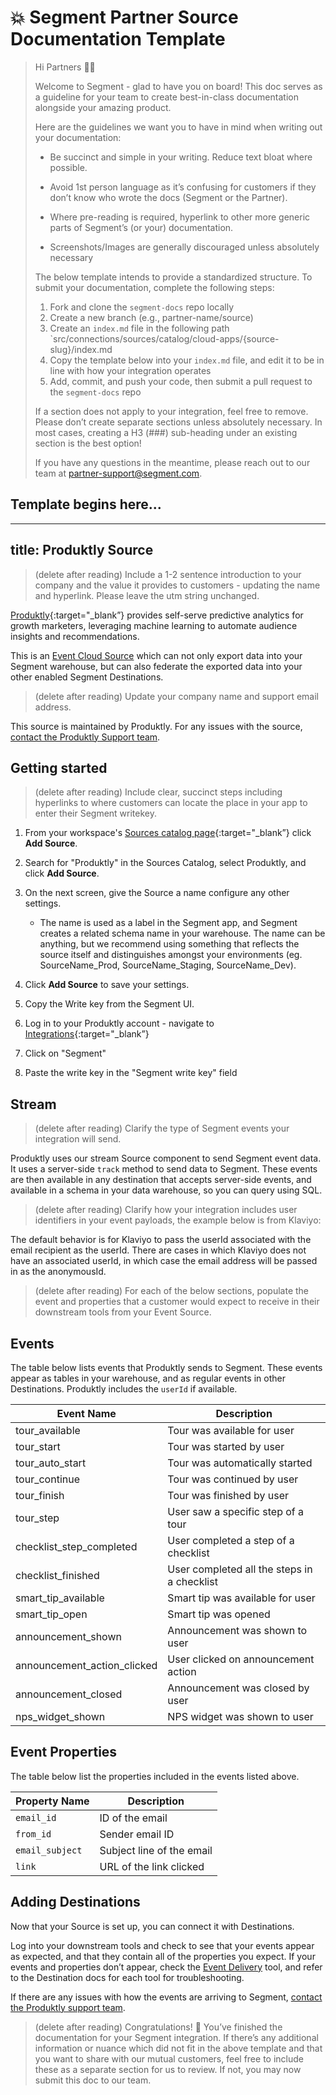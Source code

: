 # 💥 Segment Partner Source Documentation Template

> Hi Partners 👋🏼
>
> Welcome to Segment - glad to have you on board! This doc serves as a guideline for your team to create best-in-class documentation alongside your amazing product.
>
> Here are the guidelines we want you to have in mind when writing out your documentation:
>
> - Be succinct and simple in your writing. Reduce text bloat where possible.
> - Avoid 1st person language as it’s confusing for customers if they don’t know who wrote the docs (Segment or the Partner).
> - Where pre-reading is required, hyperlink to other more generic parts of Segment’s (or your) documentation.
>
> - Screenshots/Images are generally discouraged unless absolutely necessary
>
> The below template intends to provide a standardized structure. To submit your documentation, complete the following steps:
>
> 1. Fork and clone the `segment-docs` repo locally
> 2. Create a new branch (e.g., partner-name/source)
> 3. Create an `index.md` file in the following path `src/connections/sources/catalog/cloud-apps/{source-slug}/index.md
> 4. Copy the template below into your `index.md` file, and edit it to be in line with how your integration operates
> 5. Add, commit, and push your code, then submit a pull request to the `segment-docs` repo
>
> If a section does not apply to your integration, feel free to remove. Please don’t create separate sections unless absolutely necessary. In most cases, creating a H3 (###) sub-heading under an existing section is the best option!
>
> If you have any questions in the meantime, please reach out to our team at partner-support@segment.com.

## Template begins here...
---
title: Produktly Source
---

> (delete after reading) Include a 1-2 sentence introduction to your company and the value it provides to customers - updating the name and hyperlink. Please leave the utm string unchanged.

[Produktly](https://produktly/?utm_source=segmentio&utm_medium=docs&utm_campaign=partners){:target="_blank”} provides self-serve predictive analytics for growth marketers, leveraging machine learning to automate audience insights and recommendations.

This is an [Event Cloud Source](/docs/sources/#event-cloud-sources) which can not only export data into your Segment warehouse, but can also federate the exported data into your other enabled Segment Destinations.

> (delete after reading) Update your company name and support email address.

This source is maintained by Produktly. For any issues with the source, [contact the Produktly Support team](mailto:support@produktly.com).

## Getting started

> (delete after reading) Include clear, succinct steps including hyperlinks to where customers can locate the place in your app to enter their Segment writekey.

1. From your workspace's [Sources catalog page](https://app.segment.com/goto-my-workspace/sources/catalog){:target="_blank”} click **Add Source**.
2. Search for "Produktly" in the Sources Catalog, select Produktly, and click **Add Source**.
3. On the next screen, give the Source a name configure any other settings.

   - The name is used as a label in the Segment app, and Segment creates a related schema name in your warehouse. The name can be anything, but we recommend using something that reflects the source itself and distinguishes amongst your environments (eg. SourceName_Prod, SourceName_Staging, SourceName_Dev).

4. Click **Add Source** to save your settings.
5. Copy the Write key from the Segment UI.
6. Log in to your Produktly account - navigate to [Integrations](https://produktly.com/app/integrations){:target="_blank”}
7. Click on "Segment"
8. Paste the write key in the "Segment write key" field

## Stream

> (delete after reading) Clarify the type of Segment events your integration will send. 

Produktly uses our stream Source component to send Segment event data. It uses a server-side `track` method to send data to Segment. These events are then available in any destination that accepts server-side events, and available in a schema in your data warehouse, so you can query using SQL.

> (delete after reading) Clarify how your integration includes user identifiers in your event payloads, the example below is from Klaviyo:

The default behavior is for Klaviyo to pass the userId associated with the email recipient as the userId. There are cases in which Klaviyo does not have an associated userId, in which case the email address will be passed in as the anonymousId.

> (delete after reading) For each of the below sections, populate the event and properties that a customer would expect to receive in their downstream tools from your Event Source.

## Events

The table below lists events that Produktly sends to Segment. These events appear as tables in your warehouse, and as regular events in other Destinations. Produktly includes the `userId` if available.

| Event Name                  | Description                                 |
| --------------------------- | ------------------------------------------- |
| tour_available              | Tour was available for user                 |     
| tour_start                  | Tour was started by user                    | 
| tour_auto_start             | Tour was automatically started              |       
| tour_continue               | Tour was continued by user                  |     
| tour_finish                 | Tour was finished by user                   |   
| tour_step                   | User saw a specific step of a tour          | 
| checklist_step_completed    | User completed a step of a checklist        |               
| checklist_finished          | User completed all the steps in a checklist |         
| smart_tip_available         | Smart tip was available for user            |           
| smart_tip_open              | Smart tip was opened                        |     
| announcement_shown          | Announcement was shown to user              |         
| announcement_action_clicked | User clicked on announcement action         |                   
| announcement_closed         | Announcement was closed by user             |           
| nps_widget_shown            | NPS widget was shown to user                |       



## Event Properties

The table below list the properties included in the events listed above.

| Property Name   | Description               |
| --------------- | ------------------------- |
| `email_id`      | ID of the email           |
| `from_id`       | Sender email ID           |
| `email_subject` | Subject line of the email |
| `link`          | URL of the link clicked   |
 

## Adding Destinations

Now that your Source is set up, you can connect it with Destinations.

Log into your downstream tools and check to see that your events appear as expected, and that they contain all of the properties you expect. If your events and properties don’t appear, check the [Event Delivery](/docs/connections/event-delivery/) tool, and refer to the Destination docs for each tool for troubleshooting.

If there are any issues with how the events are arriving to Segment, [contact the Produktly support team](mailto:support@produktly.com).

> (delete after reading) Congratulations! 🎉 You’ve finished the documentation for your Segment integration. If there’s any additional information or nuance which did not fit in the above template and that you want to share with our mutual customers, feel free to include these as a separate section for us to review. If not, you may now submit this doc to our team.